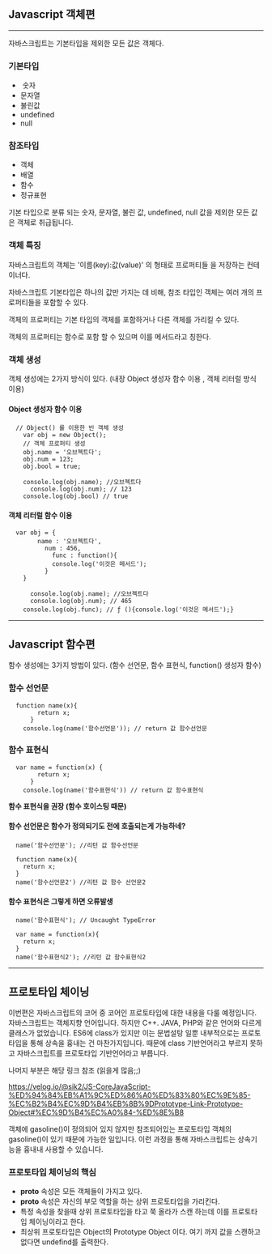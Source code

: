<h2>Javascript 객체편</h2>

***

자바스크립트는 기본타입을 제외한 모든 값은 객체다.

<h3>기본타입</h3>

-  숫자
- 문자열
- 불린값
- undefined
- null

<h3>참조타입</h3>

- 객체
- 배열
- 함수
- 정규표현

기본 타입으로 분류 되는 숫자, 문자열, 불린 값, undefined, null 값을 제외한 모든 값은 객체로 취급됩니다.

<h3>객체 특징</h3>

자바스크립트의 객체는 '이름(key):값(value)' 의 형태로 프로퍼티들 을 저장하는 컨테이너다.

자바스크립트 기본타입은 하나의 값만 가지는 데 비해, 참조 타입인 객체는 여러 개의 프로퍼티들을 포함할 수 있다.

객체의 프로퍼티는 기본 타입의 객체를 포함하거나 다른 객체를 가리킬 수 있다.

객체의 프로퍼티는 함수로 포함 할 수 있으며 이를 메서드라고 칭한다.

<h3>객체 생성</h3>

객체 생성에는 2가지 방식이 있다. (내장 Object 생성자 함수 이용 , 객체 리터럴 방식 이용)

<h4>Object 생성자 함수 이용</h4>

```
  // Object() 를 이용한 빈 객체 생성
  	var obj = new Object();
  	// 객체 프로퍼티 생성
  	obj.name = '오브젝트다';
  	obj.num = 123;
  	obj.bool = true;

  	console.log(obj.name); //오브젝트다
      console.log(obj.num); // 123
  	console.log(obj.bool) // true
```

<h4>객체 리터럴 함수 이용</h4>  

```
  var obj = {
  		name : '오브젝트다',
          num : 456,
         	func : function(){
  			console.log('이것은 메서드');
          }
  	}

      console.log(obj.name); //오브젝트다
      console.log(obj.num); // 465
  	console.log(obj.func); // ƒ (){console.log('이것은 메서드');}
```


***
<h2>Javascript 함수편</h2>

함수 생성에는 3가지 방법이 있다. (함수 선언문, 함수 표현식, function() 생성자 함수)

<h3>함수 선언문</h3>

```
  function name(x){
  		return x;
      }
  	console.log(name('함수선언문')); // return 값 함수선언문
```  

<h3>함수 표현식</h3>

```
  var name = function(x) {
  		return x;
      }
  	console.log(name('함수표현식')) // return 값 함수표현식
```

<strong>함수 표현식을 권장 (함수 호이스팅 때문)</strong>

<h4>함수 선언문은 함수가 정의되기도 전에 호출되는게 가능하네?</h4>

```
  name('함수선언문'); //리턴 값 함수선언문

  function name(x){
  	return x;
  }
  name('함수선언문2') //리턴 값 함수 선언문2
```

<h4>함수 표현식은 그렇게 하면 오류발생</h4>

```
  name('함수표현식'); // Uncaught TypeError

  var name = function(x){
  	return x; 			
  }
  name('함수표현식2'); //리턴 값 함수표현식2
```

***
<h2>프로토타입 체이닝</h2>

이번편은 자바스크립트의 코어 중 코어인 프로토타입에 대한 내용을 다룰 예정입니다.
자바스크립트는 객체지향 언어입니다. 하지만 C++. JAVA, PHP와 같은 언어와 다르게 클래스가 없었습니다.
ES6에 class가 있지만 이는 문법설탕 일뿐 내부적으로는 프로토타입을 통해 상속을 흉내는 건 마찬가지입니다. 때문에 class 기반언어라고 부르지 못하고 자바스크립트를 프로토타입 기반언어라고 부릅니다.

나머지 부분은 해당 링크 참조 (읽을게 많음;;)

https://velog.io/@sik2/JS-CoreJavaScript-%ED%94%84%EB%A1%9C%ED%86%A0%ED%83%80%EC%9E%85-%EC%B2%B4%EC%9D%B4%EB%8B%9DPrototype-Link-Prototype-Object#%EC%9D%B4%EC%A0%84-%ED%8E%B8

객체에 gasoline()이 정의되어 있지 않지만 참조되어있는 프로토타입 객체의 gasoline()이 있기 때문에 가능한 일입니다.
이런 과정을 통해 자바스크립트는 상속기능을 흉내내 사용할 수 있습니다.

<h3>프로토타입 체이닝의 핵심</h3>

- __proto__ 속성은 모든 객체들이 가지고 있다.
- __proto__ 속성은 자신의 부모 역할을 하는 상위 프로토타입을 가리킨다.
- 특정 속성을 찾을때 상위 프로토타입을 타고 쭉 올라가 스캔 하는데 이를 프로토타입 체이닝이라고 한다.
- 최상위 프로토타입은 Object의 Prototype Object 이다. 여기 까지 값을 스캔하고 없다면 undefind를 출력한다.
